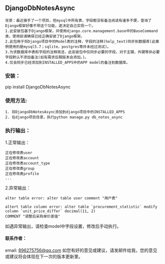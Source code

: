 ## DjangoDbNotesAsync
```
背景：最近接手了一个项目，但mysql中所有表，字段都没有备注阅读有诸多不便，查询了Django框架好像不带这个功能，遂决定自己实现一个。
1.此安装包基于Django框架，并使用django.core.management.base中的BaseCommand类，使用前请确保已经正确安装了Django框架。
2.此包用于将Django项目中的Model表的注释，字段的注释(help_text)同步到数据库(此案例使用的是mysql5.7；sqlite，postgres等并未经过测试)。
3.为求数据库中表和字段的注释简洁，此安装包中仅同步必要的字段，对于主键，外键等非必要字段默认不添加备注(如有需求后期版本会添加。)。
4.仅会同步已经添加到INSTALLED_APPS中的APP model的备注到数据库。
```

### 安装：
  pip install DjangoDbNotesAsync

### 使用方法:
```
1. 将DjangoDbNotesAsync添加到django项目中的INSTALLED_APPS
2. 在django项目目录，执行python manage.py db_notes_async
```

### 执行输出：
1.正常输出：
  ```
  正在修改表user
  正在修改表account
  正在修改表account_type
  正在修改表group
  正在修改表profile
  ...
  ```
2.异常输出：
  ```
  alter table error: alter table user comment "用户表" 
  ```
  ```
  altert table column error: alter table `procurement_statistic` modify column `unit_price_differ` decimal(11, 2) 
  COMMENT "调整后采购单价差值"
  ```
  如遇异常输出，请检查model中字段设置，修改后手动执行。
  
#### 联系作者：
  email: 896275756@qq.com
  如您有好的意见或建议，请发邮件给我，您的意见或建议将会体现在下一次的版本更新里。
